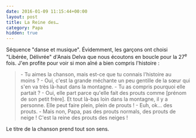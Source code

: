 ```yaml
---
date: 2016-01-09 11:15:44+00:00
layout: post
title: La Reine des…
category: Papa
hidden: true
---
```


Séquence "danse et musique". Évidemment, les garçons ont choisi "Libérée, Délivrée" d'Anais Delva que nous écoutons en boucle pour la 27<sup>e</sup> fois. J'en profite pour voir si mon aîné a bien compris l'histoire&nbsp;:

> \- Tu aimes la chanson, mais est-ce que tu connais l'histoire au moins&nbsp;?
> \- Oui, c'est la grande méchante un peu gentille de la sœur qui s'en va très là-haut dans la montagne.
> \- Tu as compris pourquoi elle partait&nbsp;?
> \- Oui, elle part parce qu'elle fait des prouts comme [prénom de son petit frère]. Et tout là-bas loin dans la montagne, il y a personne. Elle peut faire plein, plein de prouts&nbsp;!
> \- Euh, ok… des prouts.
> \- Mais non, Papa, pas des prouts normals, des prouts de neige ! C'est la reine des prouts des neiges&nbsp;!

Le titre de la chanson prend tout son sens.
